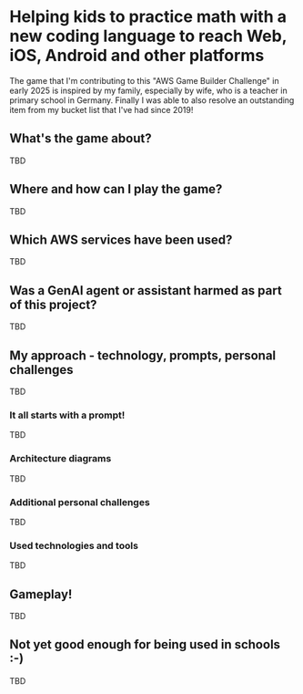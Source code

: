 # Helping kids to practice math with a new coding language to reach Web, iOS, Android and other platforms

The game that I'm contributing to this "AWS Game Builder Challenge" in early 2025 is inspired by my family, especially by wife, who is a teacher in primary school in Germany. Finally I was able to also resolve an outstanding item from my bucket list that I've had since 2019!

## What's the game about?

TBD

## Where and how can I play the game?

TBD

## Which AWS services have been used?

TBD

## Was a GenAI agent or assistant harmed as part of this project?

TBD

## My approach - technology, prompts, personal challenges

TBD

### It all starts with a prompt!

TBD

### Architecture diagrams

TBD

### Additional personal challenges

TBD

### Used technologies and tools

TBD

## Gameplay!

TBD

## Not yet good enough for being used in schools :-)

TBD
